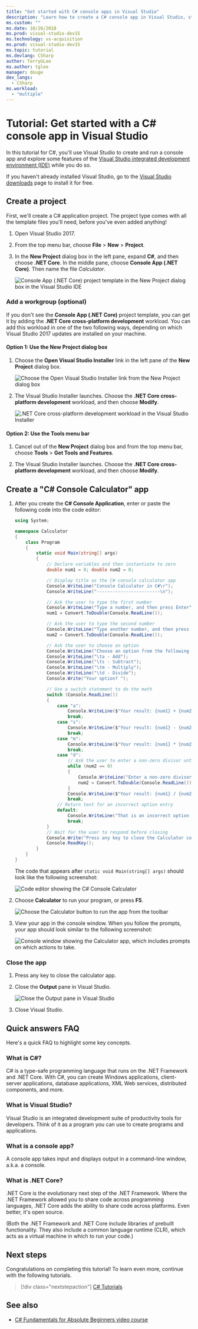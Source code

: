 ```yaml
---
title: "Get started with C# console apps in Visual Studio"
description: "Learn how to create a C# console app in Visual Studio, step-by-step."
ms.custom: ""
ms.date: 10/26/2018
ms.prod: visual-studio-dev15
ms.technology: vs-acquisition
ms.prod: visual-studio-dev15
ms.topic: tutorial
ms.devlang: CSharp
author: TerryGLee
ms.author: tglee
manager: douge
dev_langs:
  - CSharp
ms.workload:
  - "multiple"
---
```

# Tutorial: Get started with a C# console app in Visual Studio

In this tutorial for C#, you'll use Visual Studio to create and run a console app and explore some features of the [Visual Studio integrated development environment (IDE)](visual-studio-ide.md) while you do so.

If you haven't already installed Visual Studio, go to the [Visual Studio downloads](https://visualstudio.microsoft.com/downloads/?utm_medium=microsoft&utm_source=docs.microsoft.com&utm_campaign=button+cta&utm_content=download+vs2017) page to install it for free.

## Create a project

First, we'll create a C# application project. The project type comes with all the template files you'll need, before you've even added anything!

1. Open Visual Studio 2017.

2. From the top menu bar, choose **File** > **New** > **Project**.

3. In the **New Project** dialog box in the left pane, expand **C#**, and then choose **.NET Core**. In the middle pane, choose **Console App (.NET Core)**. Then name the file *Calculator*.

   ![Console App (.NET Core) project template in the New Project dialog box in the Visual Studio IDE](media/new-project-csharp-calculator-console-app.png)

### Add a workgroup (optional)

If you don't see the **Console App (.NET Core)** project template, you can get it by adding the **.NET Core cross-platform development** workload. You can add this workload in one of the two following ways, depending on which Visual Studio 2017 updates are installed on your machine.

#### Option 1: Use the New Project dialog box

1. Choose the **Open Visual Studio Installer** link in the left pane of the **New Project** dialog box.

   ![Choose the Open Visual Studio Installer link from the New Project dialog box](media/csharp-open-visual-studio-installer-generic-dark.png)

1. The Visual Studio Installer launches. Choose the **.NET Core cross-platform development** workload, and then choose **Modify**.

   ![.NET Core cross-platform development workload in the Visual Studio Installer](../media/dot-net-core-xplat-dev-workload.png)

#### Option 2: Use the Tools menu bar

1. Cancel out of the **New Project** dialog box and from the top menu bar, choose **Tools** > **Get Tools and Features**.

1. The Visual Studio Installer launches. Choose the **.NET Core cross-platform development** workload, and then choose **Modify**.

## Create a "C# Console Calculator" app

1. After you create the **C# Console Application**, enter or paste the following code into the code editor:

    ```csharp
    using System;

    namespace Calculator
    {
        class Program
        {
            static void Main(string[] args)
            {
                // Declare variables and then instantiate to zero
                double num1 = 0; double num2 = 0;

                // Display title as the C# console calculator app
                Console.WriteLine("Console Calculator in C#\r");
                Console.WriteLine("------------------------\n");

                // Ask the user to type the first number
                Console.WriteLine("Type a number, and then press Enter");
                num1 = Convert.ToDouble(Console.ReadLine());

                // Ask the user to type the second number
                Console.WriteLine("Type another number, and then press Enter");
                num2 = Convert.ToDouble(Console.ReadLine());

                // Ask the user to choose an option
                Console.WriteLine("Choose an option from the following list:");
                Console.WriteLine("\ta - Add");
                Console.WriteLine("\ts - Subtract");
                Console.WriteLine("\tm - Multiply");
                Console.WriteLine("\td - Divide");
                Console.Write("Your option? ");

                // Use a switch statement to do the math
                switch (Console.ReadLine())
                {
                    case "a":
                        Console.WriteLine($"Your result: {num1} + {num2} = " + (num1 + num2));
                        break;
                    case "s":
                        Console.WriteLine($"Your result: {num1} - {num2} = " + (num1 - num2));
                        break;
                    case "m":
                        Console.WriteLine($"Your result: {num1} * {num2} = " + (num1 * num2));
                        break;
                    case "d":
                        // Ask the user to enter a non-zero divisor until they do so
                        while (num2 == 0)
                        {
                            Console.WriteLine("Enter a non-zero divisor: ");
                            num2 = Convert.ToDouble(Console.ReadLine());
                        }
                        Console.WriteLine($"Your result: {num1} / {num2} = " + (num1 / num2));
                        break;
                    // Return text for an incorrect option entry
                    default:
                        Console.WriteLine("That is an incorrect option entry, please try again.");
                        break;
                }
                // Wait for the user to respond before closing
                Console.Write("Press any key to close the Calculator console app...");
                Console.ReadKey();
            }
        }
    }
    ```

   The code that appears after `static void Main(string[] args)` should look like the following screenshot:

   ![Code editor showing the C# Console Calculator](media/csharp-console-calculator-code.png)

1. Choose **Calculator** to run your program, or press **F5**.

   ![Choose the Calculator button to run the app from the toolbar](media/csharp-console-calculator-button.png)

1. View your app in the console window. When you follow the prompts, your app should look similar to the following screenshot:

    ![Console window showing the Calculator app, which includes prompts on which actions to take.](media/csharp-console-calculator.png)

### Close the app

1. Press any key to close the calculator app.

1. Close the **Output** pane in Visual Studio.

   ![Close the Output pane in Visual Studio](media/csharp-calculator-close-output-pane.png)

1. Close Visual Studio.

## Quick answers FAQ

Here's a quick FAQ to highlight some key concepts.

### What is C#?

C# is a type-safe programming language that runs on the .NET Framework and .NET Core. With C#, you can create Windows applications, client-server applications, database applications, XML Web services, distributed components, and more.

### What is Visual Studio?

Visual Studio is an integrated development suite of productivity tools for developers. Think of it as a program you can use to create programs and applications.

### What is a console app?

A console app takes input and displays output in a command-line window, a.k.a. a console.

### What is .NET Core?

.NET Core is the evolutionary next step of the .NET Framework. Where the .NET Framework allowed you to share code across programming languages, .NET Core adds the ability to share code across platforms. Even better, it's open source.

(Both the .NET Framework and .NET Core include libraries of prebuilt functionality. They also include a common language runtime (CLR), which acts as a virtual machine in which to run your code.)

## Next steps

Congratulations on completing this tutorial! To learn even more, continue with the following tutorials.

> [!div class="nextstepaction"]
> [C# Tutorials](/dotnet/csharp/tutorials/)

## See also

* [C# Fundamentals for Absolute Beginners video course](https://mva.microsoft.com/en-us/training-courses/c-fundamentals-for-absolute-beginners-16169)
